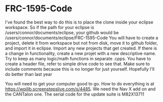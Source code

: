 # FRC-1595-Code
I've found the best way to do this is to place the clone inside your eclipse workspace.
So if the path for your eclipse is /users/connor/documents/eclipse, your github would be /users/connor/documents/eclipse/FRC-1595-Code
You will have to create a project, delete it from workspace but not from disk, move it to github folder, and import it in eclipse.
Import any new projects that get created.
If there is a change in functionality, create a new projet with a new descriptive name.
Try to keep as many logic/math functions in separate .cpps. You have to create a header file, refer to simple drive code to see that.
Make sure to include comments because this is no longer for just yourself. Hopefully I'll do better than last year

You will need to get your computer good to go. How to do everything is at https://wpilib.screenstepslive.com/s/4485. We need the Nav X add on and the CANTalon one.
The serial code for the update suite is M82X13711